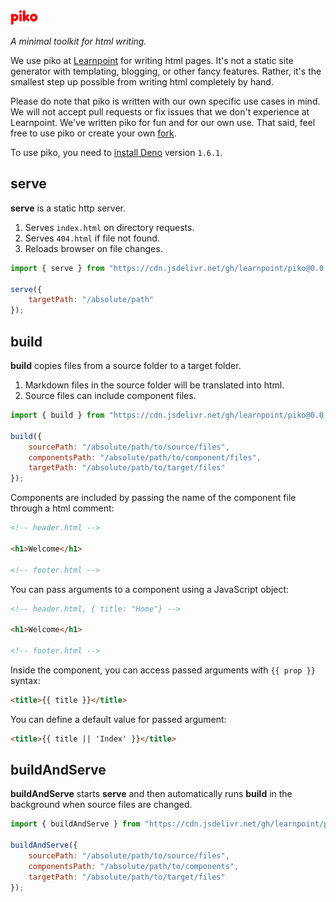 <img src="piko.svg" height="24px">

*A minimal toolkit for html writing.*

We use piko at [Learnpoint](https://github.com/learnpoint) for writing html pages. It's not a static site generator with templating, blogging, or other fancy features. Rather, it's the smallest step up possible from writing html completely by hand.

Please do note that piko is written with our own specific use cases in mind. We will not accept pull requests or fix issues that we don't experience at Learnpoint. We've written piko for fun and for our own use. That said, feel free to use piko or create your own [fork](https://docs.github.com/en/free-pro-team@latest/github/getting-started-with-github/fork-a-repo).

To use piko, you need to [install Deno](https://deno.land/manual/getting_started/installation) version ```1.6.1```.

## serve

**serve** is a static http server.

1. Serves ```index.html``` on directory requests.
2. Serves ```404.html``` if file not found.
3. Reloads browser on file changes.

```js
import { serve } from "https://cdn.jsdelivr.net/gh/learnpoint/piko@0.0.3/mod.js";

serve({
    targetPath: "/absolute/path"
});
```

## build

**build** copies files from a source folder to a target folder.

1. Markdown files in the source folder will be translated into html.
2. Source files can include component files.

```js
import { build } from "https://cdn.jsdelivr.net/gh/learnpoint/piko@0.0.3/mod.js";

build({
    sourcePath: "/absolute/path/to/source/files",
    componentsPath: "/absolute/path/to/component/files",
    targetPath: "/absolute/path/to/target/files"
});
```

Components are included by passing the name of the component file through a html comment:

```html
<!-- header.html -->

<h1>Welcome</h1>

<!-- footer.html -->
```

You can pass arguments to a component using a JavaScript object:
```html
<!-- header.html, { title: "Home"} -->

<h1>Welcome</h1>

<!-- footer.html -->
```

Inside the component, you can access passed arguments with ```{{ prop }}``` syntax:
```html
<title>{{ title }}</title>
```

You can define a default value for passed argument:
```html
<title>{{ title || 'Index' }}</title>
```

## buildAndServe

**buildAndServe** starts **serve** and then automatically runs **build** in the background when source files are changed.

```js
import { buildAndServe } from "https://cdn.jsdelivr.net/gh/learnpoint/piko@0.0.3/mod.js";

buildAndServe({
    sourcePath: "/absolute/path/to/source/files",
    componentsPath: "/absolute/path/to/components",
    targetPath: "/absolute/path/to/target/files"
});
```
